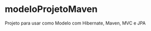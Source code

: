 modeloProjetoMaven
==================

Projeto para usar como Modelo com Hibernate, Maven, MVC e JPA 
